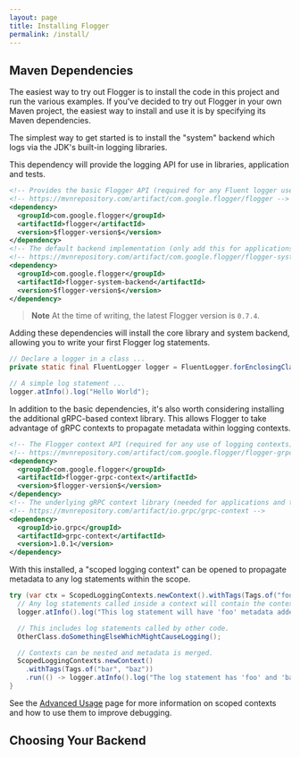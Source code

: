 ```yaml
---
layout: page
title: Installing Flogger
permalink: /install/
---
```


## Maven Dependencies

The easiest way to try out Flogger is to install the code in this project and run the various
examples. If you've decided to try out Flogger in your own Maven project, the easiest way to install
and use it is by specifying its Maven dependencies.

The simplest way to get started is to install the "system" backend which logs via the JDK's built-in
logging libraries.

This dependency will provide the logging API for use in libraries, application and tests.

<!-- @formatter:off -->
```xml
<!-- Provides the basic Flogger API (required for any Fluent logger use). -->
<!-- https://mvnrepository.com/artifact/com.google.flogger/flogger -->
<dependency>
  <groupId>com.google.flogger</groupId>
  <artifactId>flogger</artifactId>
  <version>$flogger-version$</version>
</dependency>
<!-- The default backend implementation (only add this for applications and tests). -->
<!-- https://mvnrepository.com/artifact/com.google.flogger/flogger-system-backend -->
<dependency>
  <groupId>com.google.flogger</groupId>
  <artifactId>flogger-system-backend</artifactId>
  <version>$flogger-version$</version>
</dependency>
```
<!-- @formatter:on -->

> **Note**
> At the time of writing, the latest Flogger version is `0.7.4`.

Adding these dependencies will install the core library and system backend, allowing you to write
your first Flogger log statements.

<!-- @formatter:off -->
```java
// Declare a logger in a class ...
private static final FluentLogger logger = FluentLogger.forEnclosingClass();
```

```java
// A simple log statement ...
logger.atInfo().log("Hello World");
```
<!-- @formatter:on -->

In addition to the basic dependencies, it's also worth considering installing the additional
gRPC-based context library. This allows Flogger to take advantage of gRPC contexts to propagate
metadata within logging contexts.

<!-- @formatter:off -->
```xml
<!-- The Flogger context API (required for any use of logging contexts). -->
<!-- https://mvnrepository.com/artifact/com.google.flogger/flogger-grpc-context -->
<dependency>
  <groupId>com.google.flogger</groupId>
  <artifactId>flogger-grpc-context</artifactId>
  <version>$flogger-version$</version>
</dependency>
<!-- The underlying gRPC context library (needed for applications and tests, and optional for libraries). -->
<!-- https://mvnrepository.com/artifact/io.grpc/grpc-context -->
<dependency>
  <groupId>io.grpc</groupId>
  <artifactId>grpc-context</artifactId>
  <version>1.0.1</version>
</dependency>
```
<!-- @formatter:on -->

With this installed, a "scoped logging context" can be opened to propagate metadata to any log
statements within the scope.

<!-- @formatter:off -->
```java
try (var ctx = ScopedLoggingContexts.newContext().withTags(Tags.of("foo", true)).install()) {
  // Any log statements called inside a context will contain the context's metadata.
  logger.atInfo().log("This log statement will have 'foo' metadata added.");

  // This includes log statements called by other code.
  OtherClass.doSomethingElseWhichMightCauseLogging();

  // Contexts can be nested and metadata is merged.
  ScopedLoggingContexts.newContext()
    .withTags(Tags.of("bar", "baz"))
    .run(() -> logger.atInfo().log("The log statement has 'foo' and 'bar' metadata."));
}
```
<!-- @formatter:on -->

See the [Advanced Usage](advanced.md) page for more information on scoped contexts and how to use them to improve debugging.

## Choosing Your Backend
